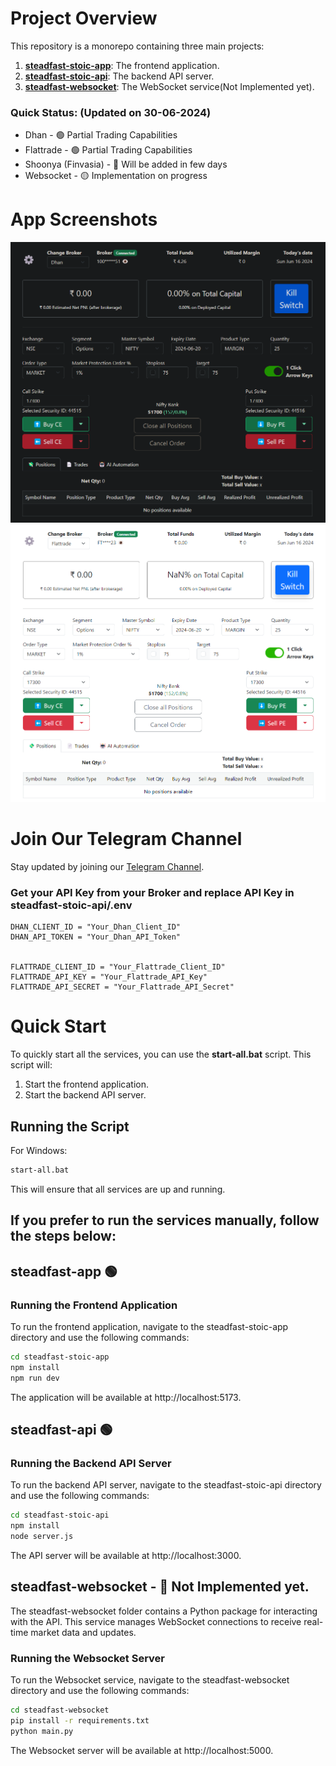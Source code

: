 # Project Overview

This repository is a monorepo containing three main projects:

1. [**steadfast-stoic-app**](https://github.com/narenkram/steadfast-stoic-app): The frontend application.
2. [**steadfast-stoic-api**](https://github.com/narenkram/steadfast-stoic-api): The backend API server.
3. [**steadfast-websocket**](https://github.com/narenkram/steadfast-websocket): The WebSocket service(Not Implemented yet).


### Quick Status: (Updated on 30-06-2024)
- Dhan - 🟢 Partial Trading Capabilities
- Flattrade - 🟢 Partial Trading Capabilities
- Shoonya (Finvasia) - 🔵 Will be added in few days
- Websocket - 🟡 Implementation on progress

# App Screenshots

![Preview in Dark Mode](preview_dark.png)
![Preview in Light Mode](preview_light.png)

# Join Our Telegram Channel

Stay updated by joining our [Telegram Channel](https://t.me/steadfaststoic).

### Get your API Key from your Broker and replace API Key in steadfast-stoic-api/.env
```
DHAN_CLIENT_ID = "Your_Dhan_Client_ID"
DHAN_API_TOKEN = "Your_Dhan_API_Token"


FLATTRADE_CLIENT_ID = "Your_Flattrade_Client_ID"
FLATTRADE_API_KEY = "Your_Flattrade_API_Key"
FLATTRADE_API_SECRET = "Your_Flattrade_API_Secret"
```

# Quick Start

To quickly start all the services, you can use the **start-all.bat** script. This script will:

1. Start the frontend application.
2. Start the backend API server.

## Running the Script

For Windows:

```bash
start-all.bat
```

This will ensure that all services are up and running.

## If you prefer to run the services manually, follow the steps below:

## steadfast-app 🟢
### Running the Frontend Application
To run the frontend application, navigate to the steadfast-stoic-app directory and use the following commands:

```bash
cd steadfast-stoic-app
npm install
npm run dev
```

The application will be available at http://localhost:5173.

## steadfast-api 🟢
### Running the Backend API Server
To run the backend API server, navigate to the steadfast-stoic-api directory and use the following commands:

```bash
cd steadfast-stoic-api
npm install
node server.js
```

The API server will be available at http://localhost:3000.


## steadfast-websocket - 🔴 Not Implemented yet.

The steadfast-websocket folder contains a Python package for interacting with the API. This service manages WebSocket connections to receive real-time market data and updates.

### Running the Websocket Server
To run the Websocket service, navigate to the steadfast-websocket directory and use the following commands:

```bash
cd steadfast-websocket
pip install -r requirements.txt
python main.py
```
The Websocket server will be available at http://localhost:5000.
